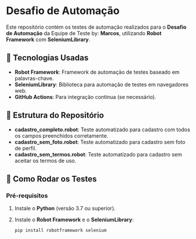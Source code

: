 # Desafio de Automação

Este repositório contém os testes de automação realizados para o **Desafio de Automação** da Equipe de Teste by: **Marcos**, utilizando **Robot Framework** com **SeleniumLibrary**.

## 🔧 Tecnologias Usadas

- **Robot Framework**: Framework de automação de testes baseado em palavras-chave.
- **SeleniumLibrary**: Biblioteca para automação de testes em navegadores web.
- **GitHub Actions**: Para integração contínua (se necessário).

## 📂 Estrutura do Repositório

- **cadastro_completo.robot**: Teste automatizado para cadastro com todos os campos preenchidos corretamente.
- **cadastro_sem_foto.robot**: Teste automatizado para cadastro sem foto de perfil.
- **cadastro_sem_termos.robot**: Teste automatizado para cadastro sem aceitar os termos de uso.

## 🚀 Como Rodar os Testes

### Pré-requisitos

1. Instale o **Python** (versão 3.7 ou superior).
2. Instale o **Robot Framework** e o **SeleniumLibrary**:

   ```bash
   pip install robotframework selenium
